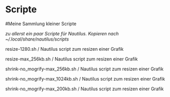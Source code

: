 # Scripte
#Meine Sammlung kleiner Scripte

*zu allerst ein paar Scripte für Nautilus. Kopieren nach ~/.local/share/nautilus/scripts*

resize-1280.sh	                / Nautilus script zum resizen einer Grafik

resize-max_256kb.sh	            / Nautilus script zum resizen einer Grafik

shrink-no_mogrify-max_256kb.sh	/ Nautilus script zum resizen einer Grafik

shrink-no_mogrify-max_1024kb.sh	/ Nautilus script zum resizen einer Grafik

shrink-no_mogrify-max_200kb.sh  / Nautilus script zum resizen einer Grafik
